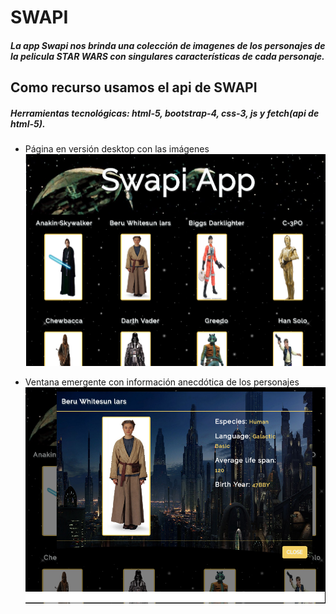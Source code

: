 # SWAPI


##### La app Swapi nos brinda una colección de imagenes de los personajes de la pelicula STAR WARS con singulares características de cada personaje.

## Como recurso usamos el api de SWAPI

##### Herramientas tecnológicas: html-5, bootstrap-4, css-3, js y fetch(api de html-5).

* Página en versión desktop con las imágenes
![Responsive-Desktop](public/assets/docs/swapi1.png)

* Ventana emergente con información anecdótica de los personajes
![Responsive-Desktop](public/assets/docs/swapi2.png)
